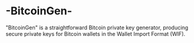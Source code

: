 # -BitcoinGen-
"BitcoinGen" is a straightforward Bitcoin private key generator, producing secure private keys for Bitcoin wallets in the Wallet Import Format (WIF).
